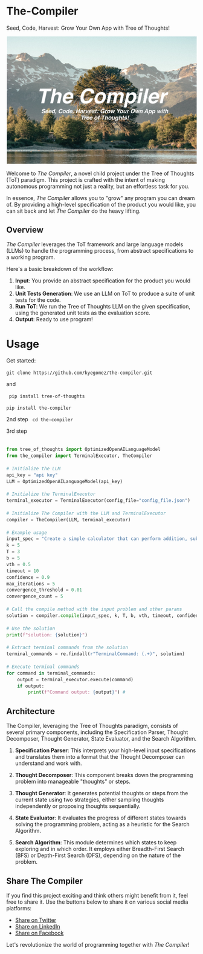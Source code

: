 # The-Compiler
Seed, Code, Harvest: Grow Your Own App with Tree of Thoughts!

![the-compiler](the-compiler.png)

Welcome to _The Compiler_, a novel child project under the Tree of Thoughts (ToT) paradigm. This project is crafted with the intent of making autonomous programming not just a reality, but an effortless task for you. 

In essence, _The Compiler_ allows you to "grow" any program you can dream of. By providing a high-level specification of the product you would like, you can sit back and let _The Compiler_ do the heavy lifting. 

## Overview 

_The Compiler_ leverages the ToT framework and large language models (LLMs) to handle the programming process, from abstract specifications to a working program. 

Here's a basic breakdown of the workflow:

1. **Input**: You provide an abstract specification for the product you would like.
2. **Unit Tests Generation**: We use an LLM on ToT to produce a suite of unit tests for the code.
3. **Run ToT**: We run the Tree of Thoughts LLM on the given specification, using the generated unit tests as the evaluation score.
4. **Output**: Ready to use program!


# Usage
Get started: 

```git clone https://github.com/kyegomez/the-compiler.git ```

and

``` pip install tree-of-thoughts```

```pip install the-compiler```

2nd step
``` cd the-compiler ```

3rd step
``` python

from tree_of_thoughts import OptimizedOpenAILanguageModel
from the_compiler import TerminalExecutor, TheCompiler

# Initialize the LLM
api_key = "api key"
LLM = OptimizedOpenAILanguageModel(api_key)

# Initialize the TerminalExecutor
terminal_executor = TerminalExecutor(config_file="config_file.json")

# Initialize The Compiler with the LLM and TerminalExecutor
compiler = TheCompiler(LLM, terminal_executor)

# Example usage
input_spec = "Create a simple calculator that can perform addition, subtraction, multiplication, and division"
k = 5
T = 3
b = 5
vth = 0.5
timeout = 10
confidence = 0.9
max_iterations = 5
convergence_threshold = 0.01
convergence_count = 5

# Call the compile method with the input problem and other params
solution = compiler.compile(input_spec, k, T, b, vth, timeout, confidence_threshold=confidence, max_iterations=max_iterations, convergence_threshold=convergence_threshold, convergence_count=convergence_count)

# Use the solution
print(f"solution: {solution}")

# Extract terminal commands from the solution
terminal_commands = re.findall(r"TerminalCommand: (.+)", solution)

# Execute terminal commands
for command in terminal_commands:
    output = terminal_executor.execute(command)
    if output:
        print(f"Command output: {output}") #

```


## Architecture

The Compiler, leveraging the Tree of Thoughts paradigm, consists of several primary components, including the Specification Parser, Thought Decomposer, Thought Generator, State Evaluator, and the Search Algorithm. 

1. **Specification Parser**: This interprets your high-level input specifications and translates them into a format that the Thought Decomposer can understand and work with.

2. **Thought Decomposer**: This component breaks down the programming problem into manageable "thoughts" or steps.

3. **Thought Generator**: It generates potential thoughts or steps from the current state using two strategies, either sampling thoughts independently or proposing thoughts sequentially.

4. **State Evaluator**: It evaluates the progress of different states towards solving the programming problem, acting as a heuristic for the Search Algorithm.

5. **Search Algorithm**: This module determines which states to keep exploring and in which order. It employs either Breadth-First Search (BFS) or Depth-First Search (DFS), depending on the nature of the problem.

## Share The Compiler

If you find this project exciting and think others might benefit from it, feel free to share it. Use the buttons below to share it on various social media platforms:

- [Share on Twitter](http://twitter.com/share?text=Check%20out%20The%20Compiler%20project%20on%20GitHub!%20It%20allows%20you%20to%20autonomously%20create%20programs%20using%20abstract%20specifications.&url=https://github.com/kyegomez/the-compiler)
- [Share on LinkedIn](http://www.linkedin.com/shareArticle?mini=true&url=https://github.com/kyegomez/the-compiler&title=The%20Compiler%20Project&summary=This%20project%20is%20a%20revolution%20in%20autonomous%20programming!%20Check%20it%20out%20on%20GitHub.)
- [Share on Facebook](http://www.facebook.com/sharer.php?u=https://github.com/kyegomez/the-compiler)

Let's revolutionize the world of programming together with _The Compiler_!



